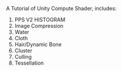 A Tutorial of Unity Compute Shader, includes:
1. PPS V2 HISTOGRAM
2. Image Compression
3. Water
4. Cloth
5. Hair/Dynamic Bone
6. Cluster
7. Culling
8. Tessellation
